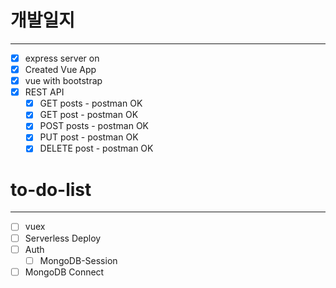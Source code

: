 # 개발일지

---

- [x] express server on
- [x] Created Vue App
- [x] vue with bootstrap
- [x] REST API
  - [x] GET posts - postman OK
  - [x] GET post - postman OK
  - [x] POST posts - postman OK
  - [x] PUT post - postman OK
  - [x] DELETE post - postman OK

# to-do-list

---

- [ ] vuex
- [ ] Serverless Deploy
- [ ] Auth
  - [ ] MongoDB-Session
- [ ] MongoDB Connect
